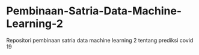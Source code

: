# Pembinaan-Satria-Data-Machine-Learning-2
 Repositori pembinaan satria data machine learning 2 tentang prediksi covid 19
